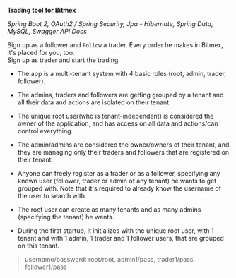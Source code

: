 **Trading tool for Bitmex**

*Spring Boot 2, OAuth2 / Spring Security, Jpa - Hibernate, Spring Data, MySQL, Swagger API Docs*

Sign up as a follower and `Follow` a trader. Every order he makes in Bitmex, it's placed for you, too.\
Sign up as trader and start the trading.


- The app is a multi-tenant system with 4 basic roles (root, admin, trader, follower).

- The admins, traders and followers are getting grouped by a tenant and all their data and actions are isolated on their tenant.

- The unique root user(who is tenant-independent) is considered the owner of the application, and has access on all data and actions/can control everything.

- The admin/admins are considered the owner/owners of their tenant, and they are managing only their traders and followers that are registered on their tenant.  

- Anyone can freely register as a trader or as a follower, specifying any known user (follower, trader or admin of any tenant) he wants to get grouped with.
Note that it's required to already know the username of the user to search with.

- The root user can create as many tenants and as many admins (specifying the tenant) he wants.

- During the first startup, it initializes with the unique root user, with 1 tenant and with 1 admin, 1 trader and 1 follower users, that are grouped on this tenant.

>username/password: root/root, admin1/pass, trader1/pass, follower1/pass




